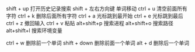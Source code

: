 shift + up 打开历史记录搜索
shift + 左右方向键 单词移动
ctrl + u 清空前面所有字符
ctrl + k 删除后面所有字符
ctrl + a 光标跳到最开始
ctrl + e 光标跳到最后
ctrl + z 撤回输入
ctrl + v 粘贴
alt+shift+p 搜索进程
alt+shift+o 搜索路径
alt+shift+l 搜索环境变量

ctrl + w 删除前一个单词
shift + down 删除前面一个单词
alt + d 删除后一个单词